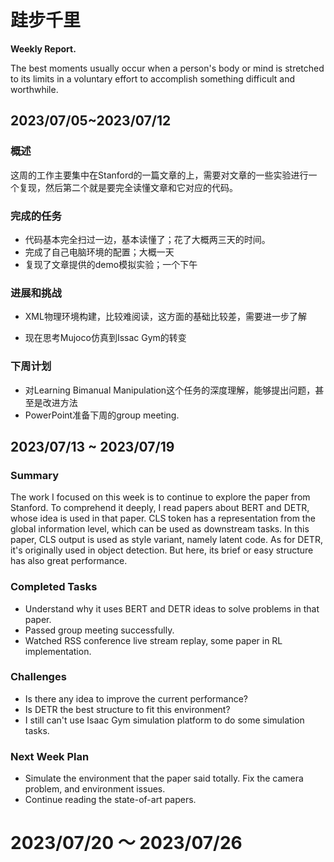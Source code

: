 # 跬步千里

**Weekly Report.**

The best moments usually occur when a person's body or mind is stretched to its limits in a voluntary effort to accomplish something difficult and worthwhile.

## 2023/07/05~2023/07/12

### 概述

这周的工作主要集中在Stanford的一篇文章的上，需要对文章的一些实验进行一个复现，然后第二个就是要完全读懂文章和它对应的代码。

### 完成的任务

- 代码基本完全扫过一边，基本读懂了；花了大概两三天的时间。
- 完成了自己电脑环境的配置；大概一天
- 复现了文章提供的demo模拟实验；一个下午

### 进展和挑战

- XML物理环境构建，比较难阅读，这方面的基础比较差，需要进一步了解

- 现在思考Mujoco仿真到Issac Gym的转变

### 下周计划

- 对Learning Bimanual Manipulation这个任务的深度理解，能够提出问题，甚至是改进方法
- PowerPoint准备下周的group meeting.

## 2023/07/13 ~ 2023/07/19

### Summary

The work I focused on this week is to continue to explore the paper from Stanford. To comprehend it deeply, I read papers about BERT and DETR, whose idea is used in that paper. CLS token has a representation from the global information level, which can be used as downstream tasks. In this paper, CLS output is used as style variant, namely latent code. As for DETR, it's originally used in object detection. But here, its brief or easy structure has also great performance.

### Completed Tasks

- Understand why it uses BERT and DETR ideas to solve problems in that paper.
- Passed group meeting successfully.
- Watched RSS conference live stream replay, some paper in RL implementation.

### Challenges

- Is there any idea to improve the current performance?
- Is DETR the best structure to fit this environment?
- I still can't use Isaac Gym simulation platform to do some simulation tasks.

### Next Week Plan

- Simulate the environment that the paper said totally. Fix the camera problem, and environment issues.
- Continue reading the state-of-art papers.

# 2023/07/20 ～ 2023/07/26

